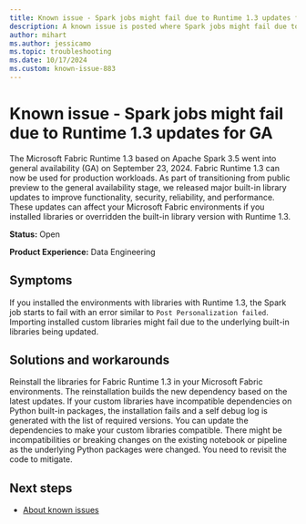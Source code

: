 ```yaml
---
title: Known issue - Spark jobs might fail due to Runtime 1.3 updates for GA
description: A known issue is posted where Spark jobs might fail due to Runtime 1.3 updates for GA. 
author: mihart
ms.author: jessicamo
ms.topic: troubleshooting  
ms.date: 10/17/2024
ms.custom: known-issue-883
---
```


# Known issue - Spark jobs might fail due to Runtime 1.3 updates for GA

The Microsoft Fabric Runtime 1.3 based on Apache Spark 3.5 went into general availability (GA) on September 23, 2024. Fabric Runtime 1.3 can now be used for production workloads. As part of transitioning from public preview to the general availability stage, we released major built-in library updates to improve functionality, security, reliability, and performance. These updates can affect your Microsoft Fabric environments if you installed libraries or overridden the built-in library version with Runtime 1.3.

**Status:** Open

**Product Experience:** Data Engineering

## Symptoms

If you installed the environments with libraries with Runtime 1.3, the Spark job starts to fail with an error similar to `Post Personalization failed`. Importing installed custom libraries might fail due to the underlying built-in libraries being updated.

## Solutions and workarounds

Reinstall the libraries for Fabric Runtime 1.3 in your Microsoft Fabric environments. The reinstallation builds the new dependency based on the latest updates. If your custom libraries have incompatible dependencies on Python built-in packages, the installation fails and a self debug log is generated with the list of required versions. You can update the dependencies to make your custom libraries compatible. There might be incompatibilities or breaking changes on the existing notebook or pipeline as the underlying Python packages were changed. You need to revisit the code to mitigate.

## Next steps

- [About known issues](https://support.fabric.microsoft.com/known-issues)
